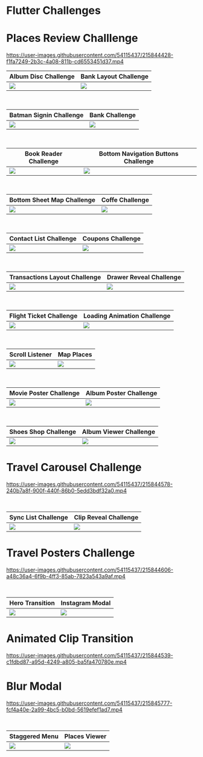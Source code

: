 # Flutter Challenges

# Places Review Challlenge

https://user-images.githubusercontent.com/54115437/215844428-f1fa7249-2b3c-4a08-811b-cd6553451d37.mp4

<table>
<thead>
	<tr>
		<th>Album Disc Challenge</th>
		<th>Bank Layout Challenge</th>
	</tr>
</thead>
<tbody>
	<tr>
		<td><img src="https://res.cloudinary.com/dwzr9lray/image/upload/v1675178063/flutter_repos/Flutter%20Challenges/album_disc_challenge.gif"></td>
		<td><img src="https://res.cloudinary.com/dwzr9lray/image/upload/v1675178322/flutter_repos/Flutter%20Challenges/bank_challenge.gif"></td>
	</tr>
</tbody>
</table>

<br>

<table>
<thead>
	<tr>
		<th>Batman Signin Challenge</th>
		<th>Bank Challenge</th>
	</tr>
</thead>
<tbody>
	<tr>
		<td><img src="https://res.cloudinary.com/dwzr9lray/image/upload/v1675178397/flutter_repos/Flutter%20Challenges/batman_challenge.gif"></td>
		<td><img src="https://res.cloudinary.com/dwzr9lray/image/upload/v1675178518/flutter_repos/Flutter%20Challenges/boat_challenge.gif"></td>
	</tr>
</tbody>
</table>

<br>

<table>
<thead>
	<tr>
		<th>Book Reader Challenge</th>
		<th>Bottom Navigation Buttons Challenge</th>
	</tr>
</thead>
<tbody>
	<tr>
		<td><img src="https://res.cloudinary.com/dwzr9lray/image/upload/v1675178712/flutter_repos/Flutter%20Challenges/book_challenge.gif"></td>
		<td><img src="https://res.cloudinary.com/dwzr9lray/image/upload/v1675178741/flutter_repos/Flutter%20Challenges/bottom_navigation_challenge.gif"></td>
	</tr>
</tbody>
</table>

<br>

<table>
<thead>
	<tr>
		<th>Bottom Sheet Map Challenge</th>
		<th>Coffe Challenge</th>
	</tr>
</thead>
<tbody>
	<tr>
		<td><img src="https://res.cloudinary.com/dwzr9lray/image/upload/v1675178846/flutter_repos/Flutter%20Challenges/bottom_sheet_challenge.gif"></td>
		<td><img src="https://res.cloudinary.com/dwzr9lray/image/upload/v1675179059/flutter_repos/Flutter%20Challenges/coffe_challenge.gif"></td>
	</tr>
</tbody>
</table>

<br>

<table>
<thead>
	<tr>
		<th>Contact List Challenge</th>
		<th>Coupons Challenge</th>
	</tr>
</thead>
<tbody>
	<tr>
		<td><img src="https://res.cloudinary.com/dwzr9lray/image/upload/v1675179113/flutter_repos/Flutter%20Challenges/contact_list_challenge.gif"></td>
		<td><img src="https://res.cloudinary.com/dwzr9lray/image/upload/v1675179605/flutter_repos/Flutter%20Challenges/coupons_challenge.gif"></td>
	</tr>
</tbody>
</table>

<br>

<table>
<thead>
	<tr>
		<th>Transactions Layout Challenge</th>
		<th>Drawer Reveal Challenge</th>
	</tr>
</thead>
<tbody>
	<tr>
		<td><img src="https://res.cloudinary.com/dwzr9lray/image/upload/v1675179698/flutter_repos/Flutter%20Challenges/currency_challenge.gif"></td>
		<td><img src="https://res.cloudinary.com/dwzr9lray/image/upload/v1675179764/flutter_repos/Flutter%20Challenges/drawer_challenge.gif"></td>
	</tr>
</tbody>
</table>

<br>

<table>
<thead>
	<tr>
		<th>Flight Ticket Challenge</th>
		<th>Loading Animation Challenge</th>
	</tr>
</thead>
<tbody>
	<tr>
		<td><img src="https://res.cloudinary.com/dwzr9lray/image/upload/v1675179808/flutter_repos/Flutter%20Challenges/flight_challenge.gif"></td>
		<td><img src="https://res.cloudinary.com/dwzr9lray/image/upload/v1675179853/flutter_repos/Flutter%20Challenges/loading_challenge.gif"></td>
	</tr>
</tbody>
</table>

<br>

<table>
<thead>
	<tr>
		<th>Scroll Listener</th>
		<th>Map Places</th>
	</tr>
</thead>
<tbody>
	<tr>
		<td><img src="https://res.cloudinary.com/dwzr9lray/image/upload/v1675179924/flutter_repos/Flutter%20Challenges/messages_challenge.gif"></td>
		<td><img src="https://res.cloudinary.com/dwzr9lray/image/upload/v1675179968/flutter_repos/Flutter%20Challenges/map_challenge.gif"></td>
	</tr>
</tbody>
</table>

<br>

<table>
<thead>
	<tr>
		<th>Movie Poster Challenge</th>
		<th>Album Poster Challenge</th>
	</tr>
</thead>
<tbody>
	<tr>
		<td><img src="https://res.cloudinary.com/dwzr9lray/image/upload/v1675180189/flutter_repos/Flutter%20Challenges/movie_poster_challenge.gif"></td>
		<td><img src="https://res.cloudinary.com/dwzr9lray/image/upload/v1675180494/flutter_repos/Flutter%20Challenges/music_challenge.gif"></td>
	</tr>
</tbody>
</table>

<br>

<table>
<thead>
	<tr>
		<th>Shoes Shop Challenge</th>
		<th>Album Viewer Challenge</th>
	</tr>
</thead>
<tbody>
	<tr>
		<td><img src="https://res.cloudinary.com/dwzr9lray/image/upload/v1675180673/flutter_repos/Flutter%20Challenges/shoes_shop_challenge.gif"></td>
		<td><img src="https://res.cloudinary.com/dwzr9lray/image/upload/v1675181138/flutter_repos/Flutter%20Challenges/player_challenge.gif"></td>
	</tr>
</tbody>
</table>

# Travel Carousel Challenge

https://user-images.githubusercontent.com/54115437/215844578-240b7a8f-900f-440f-86b0-5edd3bdf32a0.mp4

<br>

<table>
<thead>
	<tr>
		<th>Sync List Challenge</th>
		<th>Clip Reveal Challenge</th>
	</tr>
</thead>
<tbody>
	<tr>
		<td><img src="https://res.cloudinary.com/dwzr9lray/image/upload/v1675181235/flutter_repos/Flutter%20Challenges/rappi_challenge.gif"></td>
		<td><img src="https://res.cloudinary.com/dwzr9lray/image/upload/v1675181262/flutter_repos/Flutter%20Challenges/skins_challenge.gif"></td>
	</tr>
</tbody>
</table>


# Travel Posters Challenge

https://user-images.githubusercontent.com/54115437/215844606-a48c36a4-6f9b-4ff3-85ab-7823a543a9af.mp4

<br>

<table>
<thead>
	<tr>
		<th>Hero Transition</th>
		<th>Instagram Modal</th>
	</tr>
</thead>
<tbody>
	<tr>
		<td><img src="https://res.cloudinary.com/dwzr9lray/image/upload/v1675182203/flutter_repos/Flutter%20Challenges/clip_transition.gif"></td>
		<td><img src="https://res.cloudinary.com/dwzr9lray/image/upload/v1675182409/flutter_repos/Flutter%20Challenges/instagram_modal.gif"></td>
	</tr>
</tbody>
</table>

# Animated Clip Transition

https://user-images.githubusercontent.com/54115437/215844539-c1fdbd87-a95d-4249-a805-ba5fa470780e.mp4

# Blur Modal

https://user-images.githubusercontent.com/54115437/215845777-fcf4a40e-2a99-4bc5-b0bd-5619efef1ad7.mp4

<br>

<table>
<thead>
	<tr>
		<th>Staggered Menu</th>
		<th>Places Viewer</th>
	</tr>
</thead>
<tbody>
	<tr>
		<td><img src="https://res.cloudinary.com/dwzr9lray/image/upload/v1675182577/flutter_repos/Flutter%20Challenges/staggered_menu.gif"></td>
		<td><img src="https://res.cloudinary.com/dwzr9lray/image/upload/v1675182890/flutter_repos/Flutter%20Challenges/travel_viewer_challenge.gif"></td>
	</tr>
</tbody>
</table>
